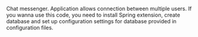 Chat messenger. Application allows connection between multiple users. If you wanna use this code, you need to install Spring extension, create database and set up configuration settings for database provided in configuration files.
